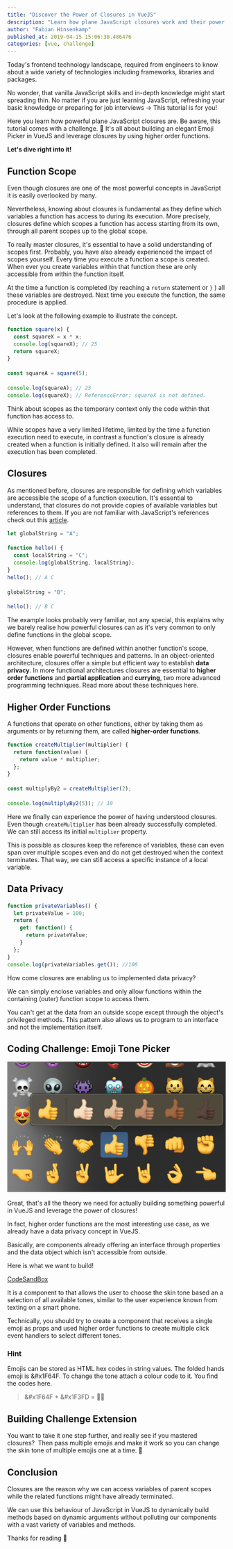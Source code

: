 ```yaml
---
title: "Discover the Power of Closures in VueJS"
description: "Learn how plane JavaScript closures work and their power in VueJS! This tutorial comes with a coding challenge. 💪 Build an Emoji Picker!"
author: "Fabian Hinsenkamp"
published_at: 2019-04-15 15:06:30.486476
categories: [vue, challenge]
---
```


Today's frontend technology landscape, required from engineers to know about a wide variety of technologies including frameworks, libraries and packages.

No wonder, that vanilla JavaScript skills and in-depth knowledge might start spreading thin. No matter if you are just learning JavaScript, refreshing your basic knowledge or preparing for job interviews → This tutorial is for you!

Here you learn how powerful plane JavaScript closures are. Be aware, this tutorial comes with a challenge. 💪 It's all about building an elegant Emoji Picker in VueJS and leverage closures by using higher order functions.

**Let's dive right into it!**

## Function Scope

Even though closures are one of the most powerful concepts in JavaScript it is easily overlooked by many.

Nevertheless, knowing about closures is fundamental as they define which variables a function has access to during its execution. More precisely, closures define which scopes a function has access starting from its own, through all parent scopes up to the global scope.

To really master closures, it's essential to have a solid understanding of scopes first. Probably, you have also already experienced the impact of scopes yourself.
Every time you execute a function a scope is created. When ever you create variables within that function these are only accessible from within the function itself.

At the time a function is completed (by reaching a `return` statement or `}` ) all these variables are destroyed. Next time you execute the function, the same procedure is applied.

Let's look at the following example to illustrate the concept.

```javascript
function square(x) {
  const squareX = x * x;
  console.log(squareX); // 25
  return squareX;
}

const squareA = square(5);

console.log(squareA); // 25
console.log(squareX); // ReferenceError: squareX is not defined.
```

Think about scopes as the temporary context only the code within that function has access to.

While scopes have a very limited lifetime, limited by the time a function execution need to execute, in contrast a function's closure is already created when a function is initially defined. It also will remain after the execution has been completed.

## Closures

As mentioned before, closures are responsible for defining which variables are accessible the scope of a function execution. It's essential to understand, that closures do not provide copies of available variables but references to them. If you are not familiar with JavaScript's references check out this [article](https://medium.com/r/?url=https%3A%2F%2Fcodeburst.io%2Fexplaining-value-vs-reference-in-javascript-647a975e12a0).

```javascript
let globalString = "A";

function hello() {
  const localString = "C";
  console.log(globalString, localString);
}
hello(); // A C

globalString = "B";

hello(); // B C
```

The example looks probably very familiar, not any special, this explains why we barely realise how powerful closures can as it's very common to only define functions in the global scope.

However, when functions are defined within another function's scope, closures enable powerful techniques and patterns. In an object-oriented architecture, closures offer a simple but efficient way to establish **data privacy**. In more functional architectures closures are essential to **higher order functions** and **partial application** and **currying**, two more advanced programming techniques. Read more about these techniques here.

## Higher Order Functions

A functions that operate on other functions, either by taking them as arguments or by returning them, are called **higher-order functions**.

```javascript
function createMultiplier(multiplier) {
  return function(value) {
    return value * multiplier;
  };
}

const multiplyBy2 = createMultiplier(2);

console.log(multiplyBy2(5)); // 10
```

Here we finally can experience the power of having understood closures. Even though `createMultiplier` has been already successfully completed. We can still access its initial `multiplier` property.

This is possible as closures keep the reference of variables, these can even span over multiple scopes even and do not get destroyed when the context terminates. That way, we can still access a specific instance of a local variable.

## Data Privacy

```javascript
function privateVariables() {
  let privateValue = 100;
  return {
    get: function() {
      return privateValue;
    }
  };
}
console.log(privateVariables.get()); //100
```

How come closures are enabling us to implemented data privacy?

We can simply enclose variables and only allow functions within the containing (outer) function scope to access them.

You can't get at the data from an outside scope except through the object's privileged methods. This pattern also allows us to program to an interface and not the implementation itself.

## Coding Challenge: Emoji Tone Picker

![emoji picker](emoji-picker.png)

Great, that's all the theory we need for actually building something powerful in VueJS and leverage the power of closures!

In fact, higher order functions are the most interesting use case, as we already have a data privacy concept in VueJS.

Basically, are components already offering an interface through properties and the data object which isn't accessible from outside.

Here is what we want to build!

[CodeSandBox](https://codesandbox.io/embed/842rp5j4n8)

It is a component to that allows the user to choose the skin tone based an a selection of all available tones, similar to the user experience known from texting on a smart phone.

Technically, you should try to create a component that receives a single emoji as props and used higher order functions to create multiple click event handlers to select different tones.

### Hint

Emojis can be stored as HTML hex codes in string values. The folded hands emoji is &#x1F64F. To change the tone attach a colour code to it. You find the codes here.

> &#x1F64F + &#x1F3FD = 🙏🏽

## Building Challenge Extension

You want to take it one step further, and really see if you mastered closures? 
Then pass multiple emojis and make it work so you can change the skin tone of multiple emojis one at a time. 💯

## Conclusion

Closures are the reason why we can access variables of parent scopes while the related functions might have already terminated.

We can use this behaviour of JavaScript in VueJS to dynamically build methods based on dynamic arguments without polluting our components with a vast variety of variables and methods.

Thanks for reading 🙌
